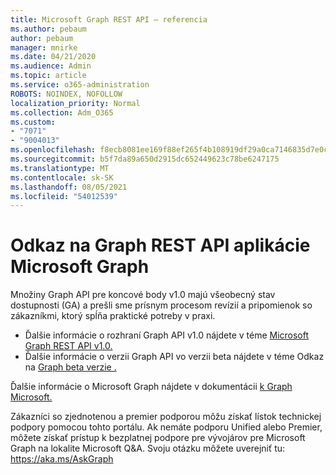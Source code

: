 ```yaml
---
title: Microsoft Graph REST API – referencia
ms.author: pebaum
author: pebaum
manager: mnirke
ms.date: 04/21/2020
ms.audience: Admin
ms.topic: article
ms.service: o365-administration
ROBOTS: NOINDEX, NOFOLLOW
localization_priority: Normal
ms.collection: Adm_O365
ms.custom:
- "7071"
- "9004013"
ms.openlocfilehash: f8ecb8081ee169f88ef265f4b108919df29a0ca7146835d7e0c4e85793082136
ms.sourcegitcommit: b5f7da89a650d2915dc652449623c78be6247175
ms.translationtype: MT
ms.contentlocale: sk-SK
ms.lasthandoff: 08/05/2021
ms.locfileid: "54012539"
---
```

# <a name="microsoft-graph-rest-api-reference"></a>Odkaz na Graph REST API aplikácie Microsoft Graph

Množiny Graph API pre koncové body v1.0 majú všeobecný stav dostupnosti (GA) a prešli sme prísnym procesom revízií a pripomienok so zákazníkmi, ktorý spĺňa praktické potreby v praxi.

- Ďalšie informácie o rozhraní Graph API v1.0 nájdete v téme [Microsoft Graph REST API v1.0.](https://docs.microsoft.com/graph/api/overview?toc=.%2Fref%2Ftoc.json&view=graph-rest-1.0&preserve-view=true) 
- Ďalšie informácie o verzii Graph API vo verzii beta nájdete v téme Odkaz na [Graph beta verzie .](https://docs.microsoft.com/graph/api/overview?toc=.%2Fref%2Ftoc.json&view=graph-rest-beta&preserve-view=true)

Ďalšie informácie o Microsoft Graph nájdete v dokumentácii [k Graph Microsoft.](https://docs.microsoft.com/graph/)

Zákazníci so zjednotenou a premier podporou môžu získať lístok technickej podpory pomocou tohto portálu. Ak nemáte podporu Unified alebo Premier, môžete získať prístup k bezplatnej podpore pre vývojárov pre Microsoft Graph na lokalite Microsoft Q&A. Svoju otázku môžete uverejniť tu: https://aka.ms/AskGraph
